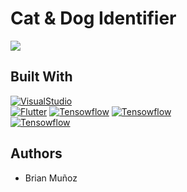 # Cat & Dog Identifier
<img src="https://github.com/poenix111/Flutter-IA/tree/main/assets/cat_dog_identifier/splashscreen.gif" />






## Built With
[![VisualStudio](https://img.shields.io/badge/Visual_Studio_Code-0076c6?style=for-the-badge&logo=visual-studio&logoColor=white&labelColor=101010)]()
</br>
[![Flutter](https://img.shields.io/badge/Flutter-60bde6?style=for-the-badge&logo=flutter&logoColor=white&labelColor=101010)]()
[![Tensowflow](https://img.shields.io/badge/Android-green?style=for-the-badge&logo=android&logoColor=white&labelColor=101010)]()
[![Tensowflow](https://img.shields.io/badge/IOS-white?style=for-the-badge&logo=IOS&logoColor=white&labelColor=101010
)]()
<br>
[![Tensowflow](https://img.shields.io/badge/Tensorflow-orange?style=for-the-badge&logo=tensorflow&logoColor=white&labelColor=101010)]()
<br>

## Authors

* Brian Muñoz